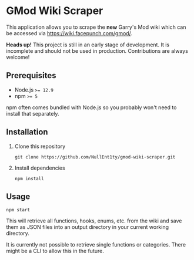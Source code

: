 # GMod Wiki Scraper

This application allows you to scrape the **new** Garry's Mod wiki which can be
accessed via https://wiki.facepunch.com/gmod/.

**Heads up!** This project is still in an early stage of development. It is
incomplete and should not be used in production. Contributions are always
welcome!

## Prerequisites

- Node.js `>= 12.9`
- npm `>= 5`

npm often comes bundled with Node.js so you probably won't need to install that
separately.

## Installation

1. Clone this repository
   ```
   git clone https://github.com/NullEnt1ty/gmod-wiki-scraper.git
   ```
1. Install dependencies
   ```
   npm install
   ```

## Usage

```
npm start
```

This will retrieve all functions, hooks, enums, etc. from the wiki and save
them as JSON files into an output directory in your current working directory.

It is currently not possible to retrieve single functions or categories. There
might be a CLI to allow this in the future.
